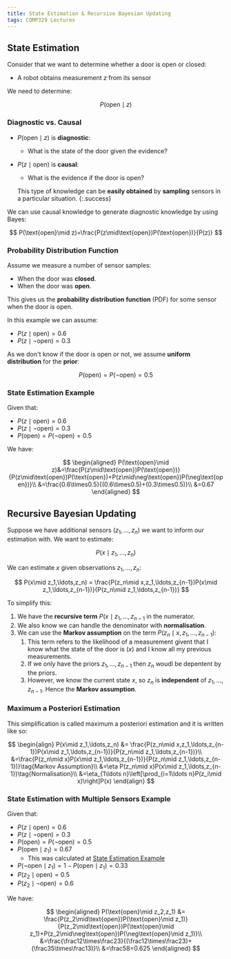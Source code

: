 ```yaml
---
title: State Estimation & Recursive Bayesian Updating
tags: COMP329 Lectures
---
```


## State Estimation
Consider that we want to determine whether a door is open or closed:

* A robot obtains measurement $z$ from its sensor

We need to determine:

$$
P(\text{open}\mid z)
$$

### Diagnostic vs. Causal

* $P(\text{open}\mid z)$ is **diagnostic**:
	* What is the state of the door given the evidence?
* $P(z\mid\text{open})$ is **causal**:
	* What is the evidence if the door is open?
	
	This type of knowledge can be **easily obtained** by **sampling** sensors in a particular situation.
	{:.success}

We can use causal knowledge to generate diagnostic knowledge by using Bayes:

$$
P(\text{open}\mid z)=\frac{P(z\mid\text{open})P(\text{open})}{P(z)}
$$

### Probability Distribution Function
Assume we measure a number of sensor samples:

* When the door was **closed**.
* When the door was **open**.

This gives us the **probability distribution function** (PDF) for some sensor when the door is open.

In this example we can assume:

* $P(z\mid \text{open}) = 0.6$
* $P(z\mid\neg\text{open})=0.3$

As we don't know if the door is open or not, we assume **uniform distribution** for the **prior**:

$$
P(\text{open})=P(\neg\text{open})=0.5
$$

### State Estimation Example

Given that:

* $P(z\mid\text{open})=0.6$
* $P(z\mid\neg\text{open})=0.3$
* $P(\text{open})=P(\neg\text{open}) =0.5$

We have:

$$
\begin{aligned}
P(\text{open}\mid z)&=\frac{P(z\mid\text{open})P(\text{open})}{P(z\mid\text{open})P(\text{open})+P(z\mid\neg\text{open})P(\neg\text{open})}\\
&=\frac{0.6\times0.5}{(0.6\times0.5)+(0.3\times0.5)}\\
&=0.67
\end{aligned}
$$

## Recursive Bayesian Updating
Suppose we have additional sensors ($z_1,\ldots,z_n$) we want to inform our estimation with. We want to estimate:

$$
P(x\mid z_1,\ldots,z_n)
$$

We can estimate $x$ given observations $z_1,\ldots,z_n$:

$$
P(x\mid z_1,\ldots,z_n) = \frac{P(z_n\mid x,z_1,\ldots,z_{n-1})P(x\mid z_1,\ldots,z_{n-1})}{P(z_n\mid z_1,\ldots,z_{n-1})}
$$

To simplify this:

1. We have the **recursive term** $P(x\mid z_1,\ldots,z_{n-1}$ in the numerator.
1. We also know we can handle the denominator with **normalisation**.
1. We can use the **Markov assumption** on the term $P(z_n\mid x, z_1,\ldots,z_{n-1})$:
	1. This term refers to the likelihood of a measurement givent that I know what the state of the door is ($x$) and I know all my previous measurements.
	1. If we only have the priors $z_1,\ldots,z_{n-1}$ then $z_n$ woudl be depentent by the priors.
	1. However, we know the current state $x$, so $z_n$ is **independent**
of $z_1,\ldots,z_{n-1}$. Hence the **Markov assumption**.


### Maximum a Posteriori Estimation
This simplification is called maximum a posteriori estimation and it is written like so:

$$
\begin{align}
P(x\mid z_1,\ldots,z_n) &= \frac{P(z_n\mid x,z_1,\ldots,z_{n-1})P(x\mid z_1,\ldots,z_{n-1})}{P(z_n\mid z_1,\ldots,z_{n-1})}\\
&=\frac{P(z_n\mid x)P(x\mid z_1,\ldots,z_{n-1})}{P(z_n\mid z_1,\ldots,z_{n-1})}\tag{Markov Assumption}\\
&=\eta P(z_n\mid x)P(x\mid z_1,\ldots,z_{n-1})\tag{Normalisation}\\
&=\eta_{1\ldots n}\left[\prod_{i=1\ldots n}P(z_i\mid x)\right]P(x)
\end{align}
$$

### State Estimation with Multiple Sensors Example
Given that:

* $P(z\mid\text{open})=0.6$
* $P(z\mid\neg\text{open})=0.3$
* $P(\text{open})=P(\neg\text{open}) =0.5$
* $P(\text{open}\mid z_1) = 0.67$
	* This was calculated at [State Estimation Example](#State-Estimation-Example)
* $P(\neg\text{open}\mid z_1) = 1-P(\text{open}\mid z_1) = 0.33$
* $P(z_2\mid \text{open}) = 0.5$
* $P(z_2\mid\neg\text{open}) = 0.6$

We have:

$$
\begin{aligned}
P(\text{open}\mid z_2,z_1) &= \frac{P(z_2\mid\text{open})P(\text{open}\mid z_1)}{P(z_2\mid\text{open})P(\text{open}\mid z_1)+P(z_2\mid\neg\text{open})P(\neg\text{open}\mid z_1)}\\
&=\frac{\frac12\times\frac23}{(\frac12\times\frac23)+(\frac35\times\frac13)}\\
&=\frac58=0.625
\end{aligned}
$$